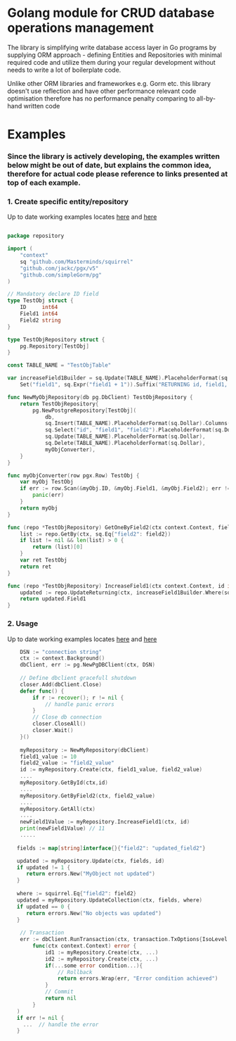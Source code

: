 # Golang module for CRUD database operations management

The library is simplifying write database access layer in Go programs 
by supplying ORM approach - defining Entities and Repositories with minimal required code 
and utilize them during your regular development without needs to write a lot of boilerplate code.

Unlike other ORM libraries and frameworkes e.g. Gorm etc. this library doesn't use reflection and have other performance relevant code optimisation therefore has no performance penalty comparing to all-by-hand written code 

# Examples
 
### Since the library is actively developing, the examples written below might be out of date, but explains the common idea, therefore for actual code please reference to links presented at top of each example.
  

### 1. Create specific entity/repository
Up to date working examples locates [here](internal/test/plain/plain_entity_repository.go) and [here](internal/test/one_to_many/test_repository)
``` go

package repository

import (
	"context"
	sq "github.com/Masterminds/squirrel"
	"github.com/jackc/pgx/v5"
	"github.com/simpleGorm/pg"
)

// Mandatory declare ID field
type TestObj struct {
	ID     int64
	Field1 int64
	Field2 string
}

type TestObjRepository struct {
	pg.Repository[TestObj]
}

const TABLE_NAME = "TestObjTable"

var increaseField1Builder = sq.Update(TABLE_NAME).PlaceholderFormat(sq.Dollar).
	Set("field1", sq.Expr("field1 + 1")).Suffix("RETURNING id, field1, field2")

func NewMyObjRepository(db pg.DbClient) TestObjRepository {
	return TestObjRepository{
		pg.NewPostgreRepository[TestObj](
			db,
			sq.Insert(TABLE_NAME).PlaceholderFormat(sq.Dollar).Columns("field1", "field2"),
			sq.Select("id", "field1", "field2").PlaceholderFormat(sq.Dollar).From(TABLE_NAME),
			sq.Update(TABLE_NAME).PlaceholderFormat(sq.Dollar),
			sq.Delete(TABLE_NAME).PlaceholderFormat(sq.Dollar),
			myObjConverter),
	}
}

func myObjConverter(row pgx.Row) TestObj {
	var myObj TestObj
	if err := row.Scan(&myObj.ID, &myObj.Field1, &myObj.Field2); err != nil {
		panic(err)
	}
	return myObj
}

func (repo *TestObjRepository) GetOneByField2(ctx context.Context, field2 string) TestObj {
	list := repo.GetBy(ctx, sq.Eq{"field2": field2})
	if list != nil && len(list) > 0 {
		return (list)[0]
	}
	var ret TestObj
	return ret
}

func (repo *TestObjRepository) IncreaseField1(ctx context.Context, id int64) int64 {
	updated := repo.UpdateReturning(ctx, increaseField1Builder.Where(sq.Eq{"id": id}))
	return updated.Field1
}

```
### 2. Usage
Up to date working examples locates [here](internal/test/plain/plain_entity_test.go) and [here](internal/test/one_to_many/one_to_many_entity_test.go)
``` go
    DSN := "connection string"
    ctx := context.Background()
    dbClient, err := pg.NewPgDBClient(ctx, DSN)
    
    // Define dbclient gracefull shutdown
    closer.Add(dbClient.Close)
    defer func() {
        if r := recover(); r != nil {
            // handle panic errors
        }
        // Close db connection
        closer.CloseAll()
        closer.Wait()
    }()
	
    myRepository := NewMyRepository(dbClient)
    field1_value := 10
    field2_value := "field2_value"
    id := myRepository.Create(ctx, field1_value, field2_value)
    ....
    myRepository.GetById(ctx,id)
    ....
    myRepository.GetByField2(ctx, field2_value)
    ....
    myRepository.GetAll(ctx)
    ....
    newField1Value := myRepository.IncreaseField1(ctx, id)
    print(newField1Value) // 11
    .....
    
   fields := map[string]interface{}{"field2": "updated_field2"}

   updated := myRepository.Update(ctx, fields, id)
   if updated != 1 {
      return errors.New("MyObject not updated")
   }
   
   where := squirrel.Eq{"field2": field2}
   updated = myRepository.UpdateCollection(ctx, fields, where)
   if updated == 0 {
      return errors.New("No objects was updated")
   }
    
    // Transaction
    err := dbClient.RunTransaction(ctx, transaction.TxOptions{IsoLevel: transaction.ReadCommitted},
		func(ctx context.Context) error {
			id1 := myRepository.Create(ctx, ...)
			id2 := myRepository.Create(ctx, ...)
			if(...some error condition...){
			    // Rollback
			    return errors.Wrap(err, "Error condition achieved")
			}
			// Commit
			return nil
		}
   )
   if err != nil {
     ...  // handle the error
   }
```
